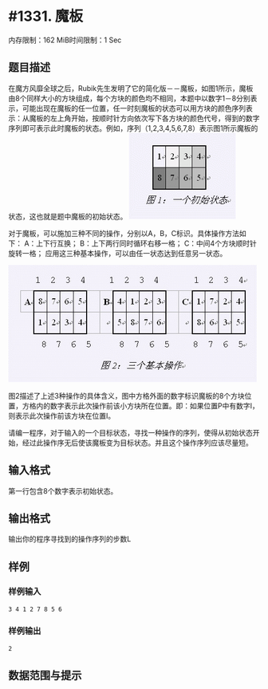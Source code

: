 # #1331. 魔板

内存限制：162 MiB时间限制：1 Sec

## 题目描述

在魔方风靡全球之后，Rubik先生发明了它的简化版－－魔板，如图1所示，魔板由8个同样大小的方块组成，每个方块的颜色均不相同，本题中以数字1－8分别表示，可能出现在魔板的任一位置，任一时刻魔板的状态可以用方块的颜色序列表示：从魔板的左上角开始，按顺时针方向依次写下各方块的颜色代号，得到的数字序列即可表示此时魔板的状态。例如，序列（1,2,3,4,5,6,7,8）表示图1所示魔板的状态，这也就是题中魔板的初始状态。
![](images/1331_1.jpg)

对于魔板，可以施加三种不同的操作，分别以A，B，C标识。具体操作方法如下：
A：上下行互换；
B：上下两行同时循环右移一格；
C：中间4个方块顺时针旋转一格；
应用这三种基本操作，可以由任一状态达到任意另一状态。

![](images/1331_2.jpg)

图2描述了上述3种操作的具体含义，图中方格外面的数字标识魔板的8个方块位置，方格内的数字表示此次操作前该小方块所在位置。即：如果位置P中有数字I，则表示此次操作前该方块在位置I。


请编一程序，对于输入的一个目标状态，寻找一种操作的序列，使得从初始状态开始，经过此操作序无后使该魔板变为目标状态。并且这个操作序列应该尽量短。

## 输入格式

第一行包含8个数字表示初始状态。


## 输出格式

输出你的程序寻找到的操作序列的步数L

## 样例

### 样例输入

    
    3 4 1 2 7 8 5 6
    
    

### 样例输出

    
    2
    

## 数据范围与提示
